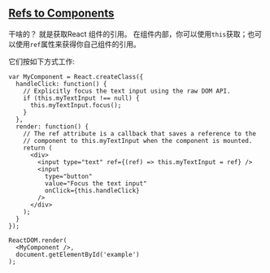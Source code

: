 ## [Refs to Components](https://facebook.github.io/react/docs/more-about-refs.html)

干啥的？ 就是获取React 组件的引用。 在组件内部，你可以使用`this`获取；也可以使用`ref`属性来获得你自己组件的引用。

它们按如下方式工作:

```react
var MyComponent = React.createClass({
  handleClick: function() {
    // Explicitly focus the text input using the raw DOM API.
    if (this.myTextInput !== null) {
      this.myTextInput.focus();
    }
  },
  render: function() {
    // The ref attribute is a callback that saves a reference to the
    // component to this.myTextInput when the component is mounted.
    return (
      <div>
        <input type="text" ref={(ref) => this.myTextInput = ref} />
        <input
          type="button"
          value="Focus the text input"
          onClick={this.handleClick}
        />
      </div>
    );
  }
});

ReactDOM.render(
  <MyComponent />,
  document.getElementById('example')
);
```

